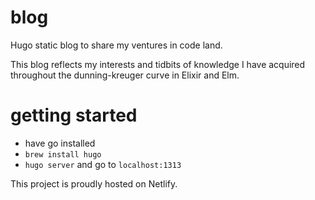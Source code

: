 # blog
Hugo static blog to share my ventures in code land.

This blog reflects my interests and tidbits of knowledge I have acquired throughout the dunning-kreuger curve in Elixir and Elm.

# getting started
- have go installed
- `brew install hugo`
- `hugo server` and go to `localhost:1313`

This project is proudly hosted on Netlify.
